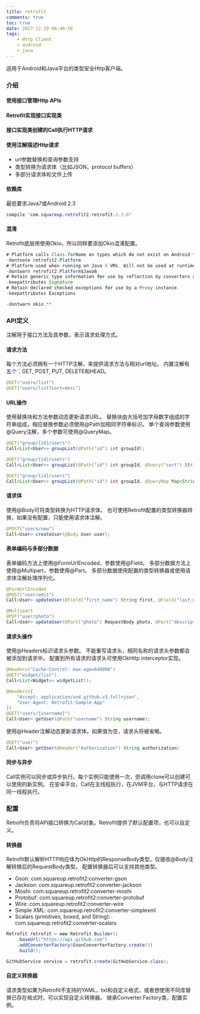 ```yaml
---
title: retrofit
comments: true
toc: true
date: 2017-12-29 06:40:56
tags:
	- Http Client
	- android
	- java
---
```


适用于Android和Java平台的类型安全Http客户端。

### 介绍
#### 使用接口管理Http APIs

#### Retrofit实现接口实现类

#### 接口实现类创建的Call执行HTTP请求

#### 使用注解描述Http请求
*	url参数替换和查询参数支持
*	类型转换为请求体（比如JSON，protocol buffers）
*	多部分请求体和文件上传

#### 依赖库
最低要求Java7或Android 2.3
``` java
compile 'com.squareup.retrofit2:retrofit:2.3.0'
```

#### 混淆
Retrofit底层用使用Okio，所以同样要添加Okio混淆配置。
``` java
# Platform calls Class.forName on types which do not exist on Android to determine platform.
-dontnote retrofit2.Platform
# Platform used when running on Java 8 VMs. Will not be used at runtime.
-dontwarn retrofit2.Platform$Java8
# Retain generic type information for use by reflection by converters and adapters.
-keepattributes Signature
# Retain declared checked exceptions for use by a Proxy instance.
-keepattributes Exceptions

-dontwarn okio.**
```

<!-- more -->

### API定义
注解用于接口方法及其参数，表示请求处理方式。

#### 请求方法
每个方法必须拥有一个HTTP注解，来提供请求方法与相对url地址。
内置注解有五个：GET, POST, PUT, DELETE和HEAD。
``` java
@GET("users/list")
@GET("users/list?sort=desc")
```

#### URL操作
使用替换块和方法参数动态更新请求URL。
替换块由大括号加字母数字组成的字符串组成，相应替换参数必须使用@Path加相同字符串标识。
单个查询参数使用@Query注解，多个参数可使用@QueryMap。
``` java
@GET("group/{id}/users")
Call<List<User>> groupList(@Path("id") int groupId);

@GET("group/{id}/users")
Call<List<User>> groupList(@Path("id") int groupId, @Query("sort") String sort);

@GET("group/{id}/users")
Call<List<User>> groupList(@Path("id") int groupId, @QueryMap Map<String, String> options);
```

#### 请求体
使用@Body可将类型转换为HTTP请求体。
也可使用Retrofit配置的类型转换器转换，如果没有配置，只能使用请求体注解。
``` java
@POST("users/new")
Call<User> createUser(@Body User user);
```

#### 表单编码与多部分数据
表单编码方法上使用@FormUrlEncoded，参数使用@Field。
多部分数据方法上使用@Multipart，参数使用@Part。
多部分数据使用配置的类型转换器或使用请求体注解处理序列化。
``` java
@FormUrlEncoded
@POST("user/edit")
Call<User> updateUser(@Field("first_name") String first, @Field("last_name") String last);

@Multipart
@PUT("user/photo")
Call<User> updateUser(@Part("photo") RequestBody photo, @Part("description") RequestBody description);
```

#### 请求头操作
使用@Headers标识请求头参数。
不能重写请求头，相同名称的请求头参数都会被添加到请求中。
配置到所有请求的请求头可使用OkHttp interceptor实现。
``` java
@Headers("Cache-Control: max-age=640000")
@GET("widget/list")
Call<List<Widget>> widgetList();
```
``` java
@Headers({
    "Accept: application/vnd.github.v3.full+json",
    "User-Agent: Retrofit-Sample-App"
})
@GET("users/{username}")
Call<User> getUser(@Path("username") String username);
```
使用@Header注解动态更新请求体。如果值为空，请求头将被省略。
``` java
@GET("user")
Call<User> getUser(@Header("Authorization") String authorization)
```

#### 同步与异步
Call实例可以同步或异步执行。每个实例只能使用一次，但调用clone可以创建可以使用的新实例。
在安卓平台，Call在主线程执行，在JVM平台，与HTTP请求在同一线程执行。

### 配置
Retrofit负责将API接口转换为Call对象。Retrofit提供了默认配置项，也可以自定义。

#### 转换器
Retrofit默认解析HTTP响应体为OkHttp的ResponseBody类型，仅接收@Body注解转换后的RequestBody类型。
配置转换器后可以支持其他类型。
*	Gson: com.squareup.retrofit2:converter-gson
*	Jackson: com.squareup.retrofit2:converter-jackson
*	Moshi: com.squareup.retrofit2:converter-moshi
*	Protobuf: com.squareup.retrofit2:converter-protobuf
*	Wire: com.squareup.retrofit2:converter-wire
*	Simple XML: com.squareup.retrofit2:converter-simplexml
*	Scalars (primitives, boxed, and String): com.squareup.retrofit2:converter-scalars

``` java
Retrofit retrofit = new Retrofit.Builder()
    .baseUrl("https://api.github.com")
    .addConverterFactory(GsonConverterFactory.create())
    .build();

GitHubService service = retrofit.create(GitHubService.class);
```

#### 自定义转换器
请求类型如果为Retrofit不支持的YAML，txt和自定义格式，或者想使用不同库替换已存在格式时，可以实现自定义转换器。
继承Converter.Factory类，配置实例。
